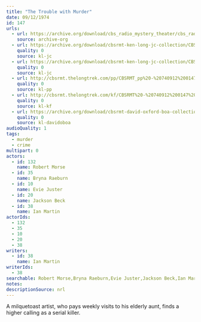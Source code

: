 ```yaml
---
title: "The Trouble with Murder"
date: 09/12/1974
id: 147
urls: 
  - url: https://archive.org/download/cbs_radio_mystery_theater/cbs_radio_mystery_theater-0101-0150.zip/cbs_radio_mystery_theater-0101-0150%2Fcbsrmt_0147_the_trouble_with_murder.mp3
    source: archive-org
  - url: https://archive.org/download/cbsrmt-ken-long-jc-collection/CBSRMT - 740912 0147 Trouble With Murder vbr kb2_jc.mp3
    quality: 0
    source: kl-jc
  - url: https://archive.org/download/cbsrmt-ken-long-jc-collection/CBSRMT - 740912 0147 Trouble with Murder vbr df_jc.mp3
    quality: 0
    source: kl-jc
  - url: http://cbsrmt.thelongtrek.com/pp/CBSRMT_pp%20-%20740912%200147%20The%20Trouble%20with%20Murder.mp3
    quality: 0
    source: kl-pp
  - url: http://cbsrmt.thelongtrek.com/kf/CBSRMT%20-%20740912%200147%20The%20Trouble%20With%20Murder_kf.mp3
    quality: 0
    source: kl-kf
  - url: https://archive.org/download/cbsrmt-david-oxford-boa-collection/CBSRMT-740912-0147-The-Trouble-with-Murder-(64-44)_kf-{BoA}.mp3
    quality: 0
    source: kl-davidoboa
audioQuality: 1
tags: 
  - murder
  - crime
multipart: 0
actors:  
  - id: 132
    name: Robert Morse  
  - id: 35
    name: Bryna Raeburn  
  - id: 10
    name: Evie Juster  
  - id: 20
    name: Jackson Beck  
  - id: 38
    name: Ian Martin
actorIds:  
  - 132  
  - 35  
  - 10  
  - 20  
  - 38
writers:  
  - id: 38
    name: Ian Martin
writerIds:  
  - 38
searchable: Robert Morse,Bryna Raeburn,Evie Juster,Jackson Beck,Ian Martin Ian Martin
notes: 
descriptionSource: nrl
---
```

A milquetoast artist, who pays weekly visits to his elderly aunt, finds a higher calling as a serial killer. 